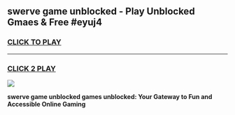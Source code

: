 
## swerve game unblocked - Play Unblocked Gmaes & Free #eyuj4
<h3>
<a href="https://news.freeplayer.one?title=swerve_game_unblocked&ref=24F">CLICK TO PLAY</a></h3>
<hr>

<h3>
<a href="https://news.freeplayer.one?title=swerve_game_unblocked&ref=24F">CLICK 2 PLAY</a>
  
</h3>

<a href="https://news.freeplayer.one?title=swerve_game_unblocked&ref=24F/"><img src="https://clearcache.store/games.png"></a>


**swerve game unblocked games unblocked: Your Gateway to Fun and Accessible Online Gaming**
